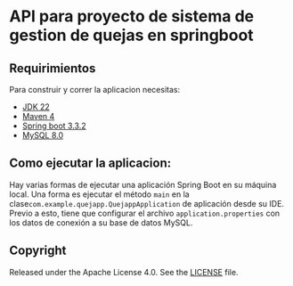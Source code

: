 # API para proyecto de sistema de gestion de quejas en springboot

## Requirimientos
Para construir y correr la aplicacion necesitas:
- [JDK 22](https://www.oracle.com/co/java/technologies/downloads/#jdk22-windows)
- [Maven 4](https://maven.apache.org)
- [Spring boot 3.3.2](https://repo1.maven.org/maven2/org/springframework/boot/spring-boot/3.3.2/)
- [MySQL 8.0](https://dev.mysql.com/downloads/installer/)
## Como ejecutar la aplicacion:

Hay varias formas de ejecutar una aplicación Spring Boot en su máquina local. Una forma es ejecutar el método `main`  en la clase`com.example.quejapp.QuejappApplication`  de aplicación desde su IDE. Previo a esto, tiene que configurar el archivo `application.properties` con los datos de conexión a su base de datos MySQL.
## Copyright
Released under the Apache License 4.0. See the [LICENSE](https://github.com/jtejadap/QuejappAPI) file.
